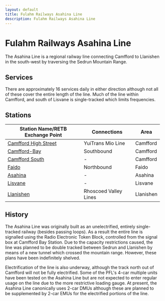 ```yaml
---
layout: default
title: Fulahm Railways Asahina Line
description: Fulahm Railways Asahina Line
---
```


# Fulahm Railways Asahina Line
The Asahina Line is a regional railway line connecting Camfford to Llanishen in the south-west by traversing the Sedrun Mountain Range. 

## Services
There are approximately 16 services daily in either direction although not all of these cover the entire length of the line. Much of
the line within Camfford, and south of Lisvane is single-tracked which limits frequencies. 

## Stations

Station Name/RETB Exchange Point | Connections | Area
--- | ---| ---
[Camfford High Street](/rail-stations/camfford-central) | YuiTrans Mio Line<br> | Camfford
[Camfford-Bay](/rail-stations/camfford-bay) | Southbound | Camfford
[Camfford South](/rail-stations/camfford-south) | - | Camfford
[Faido](/rail-stations/faido) | Northbound | Faido
[Asahina](/rail-stations/asahina) | - | Asahina
[Lisvane](/rail-stations/lisvane) | - | Lisvane
[Llanishen](/rail-stations/llanishen) | Rhoscoed Valley Lines | Llanishen

## History
The Asahina Line was originally built as an unelectrified, entirely single-tracked railway (besides passing loops). As a result the 
entire line is signalled using the Radio Electronic Token Block, controlled from the signal box at Camfford Bay Station. Due to the capacity restrictions 
caused, the line was planned to be double tracked between Sedrun and Llanishen by means of a new tunnel which crossed the mountain range. However, these plans have been indefinitely shelved.

Electrification of the line is also underway, although the track north out of Camfford will not be fully electrified. Some of the PFL's 4-car multiple units have been 
tested on the Asahina Line but are not expected to enter regular usage on the line due to the more restrictive loading gauge. At present, the Asahina Line canonically 
uses 2-car DMUs although these are planned to be supplemented by 2-car EMUs for the electrified portions of the line.  
